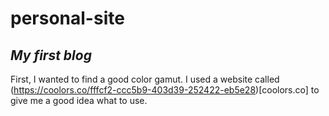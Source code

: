 # personal-site

## _My first blog_

First, I wanted to find a good color gamut. I used a website called (https://coolors.co/fffcf2-ccc5b9-403d39-252422-eb5e28)[coolors.co] to give me a good idea what to use.